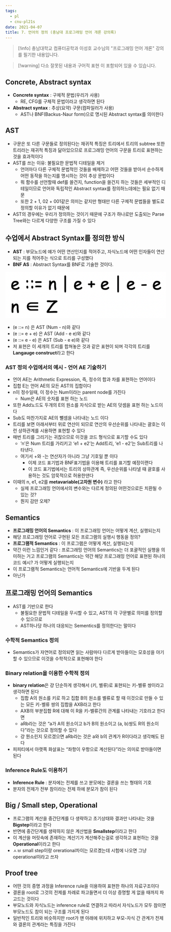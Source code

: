 ```yaml
---
tags:
  - pl
  - cnu-pl21s
date: 2021-04-07
title: 7. 언어의 정의 (충남대 프로그래밍 언어 개론 강의록)
---
```

> [!info] 충남대학교 컴퓨터공학과 이성호 교수님의 "프로그래밍 언어 개론" 강의를 필기한 내용입니다.

> [!warning] 다소 잘못된 내용과 구어적 표현 이 포함되어 있을 수 있습니다.

## Concrete, Abstract syntax

- **Concrete syntax** : 구체적 문법(우리가 사용)
	- RE, CFG를 구체적 문법이라고 생각하면 된다
- **Abstract syntax** : 추상(요약) 구문(컴파일러가 사용)
	- AST나 BNF(Backus-Naur form)으로 명시된 Abstract syntax를 의미한다

## AST

- 구문은 또 다른 구문들로 정의된다는 재귀적 특징은 트리에서 트리의 subtree 또한 트리라는 재귀적 특징과 닮아있으므로 프로그래밍 언어의 구문을 트리로 표현하는 것을 효과적이다
- AST를 쓰는 이유: 불필요한 문법적 디테일을 제거
	- 언어마다 다른 구체적 문법적인 것들을 배제하고 어떤 것들을 받아서 순수하게 어떤 동작을 하는지를 명시하는 것이 추상 문법이다
	- 뭐 함수를 선언할때 def를 쓸건지, function을 쓸건지 하는 것들은 세부적인 디테일이므로 언어와 독립적인 Abstract syntax를 정의하느데에는 필요 없기 때문
	- 또한 2 + 1, 02 + 001같은 의미는 같지만 형태만 다른 구제적 문법들을 별도로 정의할 이유가 없기 때문에
- AST의 경우에는 우리가 정의하는 것이기 때문에 구조가 하나로만 도출되는 Parse Tree와는 다르게 다양한 구조를 가질 수 있다

## 수업에서 Abstract Syntax를 정의한 방식

- **AST** : 부모노드에 얘가 어떤 연산인지를 적어주고, 자식노드에 어떤 인자들이 연산되는 지를 적어주는 식으로 트리를 구성했다
- **BNF AS** : Abstract Syntax를 BNF로 기술한 것이다.

![%E1%84%8B%E1%85%B5%E1%84%85%E1%85%A9%E1%86%AB07%20-%20%E1%84%8B%E1%85%A5%E1%86%AB%E1%84%8B%E1%85%A5%E1%84%8B%E1%85%B4%20%E1%84%8C%E1%85%A5%E1%86%BC%E1%84%8B%E1%85%B4%20cd15f0d1cfff43a8b6c52a15adc0b756/image1.png](gardens/pl/originals/pl.spring.2021.cse.cnu.ac.kr/images/07_cd15f0d1cfff43a8b6c52a15adc0b756/image1.png)

- (e ::= n) 은 AST (Num - n)와 같다
- (e ::= e + e) 은 AST (Add - e e)와 같다
- (e ::= e - e) 은 AST (Sub - e e)와 같다
- 저 표현은 이 세개의 트리를 합쳐놓은 것과 같은 표현이 되며 각각의 트리를 **Langauge construct**라고 한다

### AST 정의 수업에서의 예시 - 언어 AE 기술하기

- 언어 AE는 Arithmetic Expression, 즉, 정수의 합과 차를 표현하는 언어이다
- 집합 E는 언어 AE의 모든 AST의 집합이다
- n이 정수일때, 이 정수는 Num이라는 parent node를 가진다
	- Num은 AE의 숫자를 표현 하는 노드
- 또한 Add노드도 두개의 E의 원소를 자식으로 받는 AE의 덧셈을 표현 하는 노드이다
- Sub도 마찬가지로 AE의 뺄셈을 나타내는 노드 이다
- 트리를 보면 아래서부터 위로 연산이 되므로 연산의 우선순위를 나타내는 괄호는 이런 상하관계를 시용하면 표현할 수 있다
- 매번 트리를 그리기는 귀찮으므로 이것을 코드 형식으로 표기할 수도 있다
	- ’n’은 Num 트리를 가리키고 ‘e1 + e2’는 Add트리, ‘e1 - e2’는 Sub트리를 나타낸다.
	- 여기서 +와 -는 연산자가 아니라 그냥 기호일 뿐 이다
		- 이제 코드 표기법과 BNF표기법을 이용해 트리를 표기할 예정이랜다
		- 이 코드 표기법에서는 트리의 상하관계 즉, 우선순위를 나타낼 때 괄호를 사용하는 것도 암묵적으로 허용한댄다
- 이때의 n, e1, e2를 **metavariable(고차원 변수)** 라고 한다
	- 실제 프로그래밍 언어에서의 변수와는 다르게 정의된 어떤것으로든 치환될 수 있는 것?
	- 뭔지 감만 오제?

## Semantics

- **프로그래밍 언어의 Semantics** : 이 프로그래밍 언어는 어떻게 계산, 실행되는지
- 해당 프로그래밍 언어로 구현된 모든 프로그램의 실행시 행동을 정의?
- **프로그램적 Semantics** : 이 프로그램은 어떻게 계산, 실행되는지
- 약간 이런 느낌인거 같다 : 프로그래밍 언어의 Semantics는 더 포괄적인 실행을 의미하는 거고 프로그램의 Semantics는 약간 해당 프로그래밍 언어로 표현된 하나의 코드 예시? 가 어떻게 실행되는지
- 이 프로그램적 Semantics는 언어적 Semantics에 기반을 두게 된다
- 아닌가

## 프로그래밍 언어의 Semantics

- AST를 기반으로 한다
	- 불필요한 문법적 디테일을 무시할 수 있고, AST의 각 구문별로 의미를 정의할 수 있으므로
	- AST하나당 하나의 대응되는 Sementics를 정의한다는 말이다

### 수학적 Semantics 정의

- Semantics가 자연어로 정의되면 읽는 사람마다 다르게 받아들이는 모호성을 야기할 수 있으므로 이것을 수학적으로 표현해야 한다

### Binary relation을 이용한 수학적 정의

- **binary relation**은 걍 단순하게 생각해서 (키, 벨류)로 표현되는 키-벨류 쌍이라고 생각하면 된다
	- 집합 A의 원소를 키로 하고 집합 B의 원소를 벨류로 할 때 이것으로 만들 수 있는 모든 키-벨류 쌍의 집합을 AXB라고 한다
	- AXB의 부분집합 R에 대해 이 R을 키-벨류간의 관계를 나타내는 기호라고 한다면
	- aRb라는 것은 “a가 A의 원소이고 b가 B의 원소이고 (a, b)쌍도 R의 원소이다”라는 것으로 정의할 수 있다
	- 걍 뭔소린지 모르겠으면 aRb라는 것은 a와 b의 관계가 R이다라고 생각해도 된다
- 피피티에서 아랫쪽 화살표는 “좌항이 우항으로 계산된다”라는 의미로 받아들이면 된다

### Inference Rule도 이용하기

- **Inference Rule** : 분자에는 전제를 쓰고 분모에는 결론을 쓰는 형태의 기호
- 분자의 전제가 전부 참이라는 전제 하에 분모가 참이 된다

## Big / Small step, Operational

- 프로그램의 계산을 중간단계를 다 생략하고 초기상태와 결과만 나타내는 것을 **Bigstep**이라고 한다
- 반면에 중간단계를 생략하지 않은 계산법을 **Smallstep**이라고 한다
- 이 계산을 머릿속에 존재하는 계산기가 계산해주는걸로 생각하고 표현하는 것을 **Operational**이라고 한다
- ㅅㅂ small step이랑 orerational차이는 모르곘는데 시험에 나오면 그냥 operational이라고 쓰자

## Proof tree

- 어떤 것의 증명 과정을 Inference rule을 이용하여 표현한 하나의 자료구조이다
- 결론을 root로 그것의 전제를 차례로 파고들면서 더 이상 증명할 게 없을 때까지 파고드는 것이다
- 부모노드와 자식노드는 inference rule로 연결하고 따라서 자식노드가 모두 참이면 부모노드도 참이 되는 구조를 가지게 된다
- 일반적인 트리와 비슷하지만 root가 맨 아래에 위치하고 부모-자식 간 관계가 전제와 결론의 관계라는 특징을 가진다